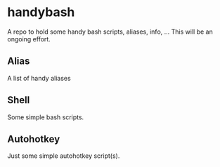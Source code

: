 # handybash
A repo to hold some handy bash scripts, aliases, info, ... This will be an ongoing effort.

## Alias
A list of handy aliases

## Shell
Some simple bash scripts.

## Autohotkey
Just some simple autohotkey script(s).
